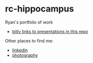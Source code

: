 # rc-hippocampus
Ryan's portfolio of work
- [bitly links to presentations in this repo](https://bit.ly/m/Ryan-Cox)

Other places to find me:
- [linkedin](https://linkedin.com/in/tadryancox)
- [photography](https://photomistic.com)
